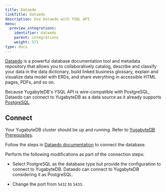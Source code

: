 ```yaml
---
title: Dataedo
linkTitle: Dataedo
description: Use Dataedo with YSQL API
menu:
  preview_integrations:
    identifier: dataedo
    parent: integrations
    weight: 571
type: docs
---
```


[Dataedo](https://dataedo.com/) is a powerful database documentation tool and metadata repository that allows you to collaboratively catalog, describe and classify your data in the data dictionary, build linked business glossary, explain and visualize data model with ERDs, and share everything in accessible HTML pages, PDFs, and so on.

Because YugabyteDB's YSQL API is wire-compatible with PostgreSQL, Dataedo can connect to YugabyteDB as a data source as it already supports [PostgreSQL](https://dataedo.com/docs/postgresql).

## Connect

Your YugabyteDB cluster should be up and running. Refer to [YugabyteDB Prerequisites](../../tools/#yugabytedb-prerequisites).

Follow the steps in [Dataedo documentation](https://dataedo.com/docs/connecting-to-postgresql) to connect the database.

Perform the following modifications as part of the connection steps:

- Select PostgreSQL as the database type but provide the configuration to connect to YugabyteDB. Dataedo can connect to YugabyteDB considering it as PostgreSQL.

- Change the port from `5432` to `5433`.
